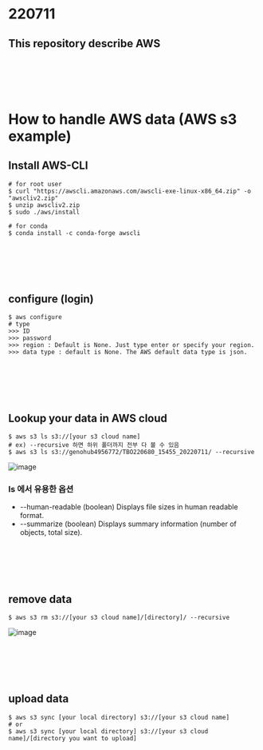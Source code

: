 # 220711
## This repository describe AWS

### <br/><br/><br/> 

# How to handle AWS data (AWS s3 example)
## Install AWS-CLI
```
# for root user
$ curl "https://awscli.amazonaws.com/awscli-exe-linux-x86_64.zip" -o "awscliv2.zip"
$ unzip awscliv2.zip
$ sudo ./aws/install

# for conda
$ conda install -c conda-forge awscli
```

### <br/><br/><br/>

## configure (login)
```
$ aws configure
# type
>>> ID
>>> password
>>> region : Default is None. Just type enter or specify your region.
>>> data type : default is None. The AWS default data type is json.
```

### <br/><br/><br/>

## Lookup your data in AWS cloud
```
$ aws s3 ls s3://[your s3 cloud name]
# ex) --recursive 하면 하위 폴더까지 전부 다 볼 수 있음
$ aws s3 ls s3://genohub4956772/TBO220680_15455_20220711/ --recursive
```
![image](https://user-images.githubusercontent.com/62974484/178195751-f3c26942-6af2-481a-8c95-086b7f7cc87f.png)
### ls 에서 유용한 옵션
- --human-readable (boolean) Displays file sizes in human  readable  format.
- --summarize  (boolean) Displays summary information (number of objects, total size).

### <br/><br/><br/>

## remove data
```
$ aws s3 rm s3://[your s3 cloud name]/[directory]/ --recursive
```
![image](https://user-images.githubusercontent.com/62974484/178195889-7db433f0-9b9c-4a2e-8a4f-6104ec8109e3.png)

### <br/><br/><br/>

## upload data
```
$ aws s3 sync [your local directory] s3://[your s3 cloud name]
# or 
$ aws s3 sync [your local directory] s3://[your s3 cloud name]/[directory you want to upload]
```
